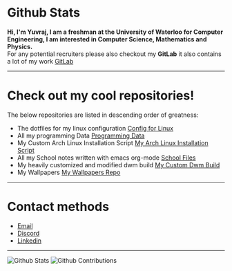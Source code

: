 # Github Stats  
**Hi, I'm Yuvraj, I am a freshman at the University of Waterloo for Computer Engineering, I am interested in Computer Science, Mathematics and Physics.**
&nbsp;  
For any potential recruiters please also checkout my **GitLab** it also contains a lot of my work [GitLab](https://gitlab.com/yuvibirdi/)

---

# Check out my cool repositories!
The below repositories are listed in descending order of greatness:

* The dotfiles for my linux configuration [Config for Linux](https://gitlab.com/yuvibirdi/dotfiles-backup)
* All my programming Data  [Programming Data](https://gitlab.com/yuvibirdi/programming)
* My Custom Arch Linux Installation Script  [My Arch Linux Installation Script](https://github.com/yuvibirdi/arch-installer)
* All my School notes written with emacs org-mode [School Files](https://gitlab.com/yuvibirdi/school)
* My heavily customized and modified dwm build [My Custom Dwm Build](https://gitlab.com/yuvibirdi/school)
* My Wallpapers [My Wallpapers Repo](https://gitlab.com/yuvibirdi/Wallpapers)

---

# Contact methods

* <a href = "mailto: yuvibirdi27@gmail.com">Email</a>
* [Discord](ystdin)
* [Linkedin](https://www.linkedin.com/in/ystdin)

---
![Github Stats](https://greptile-stats.vercel.app/api/widget/yuvibirdi/stats)
![Github Contributions](https://greptile-stats.vercel.app/api/widget/yuvibirdi/contributions)
